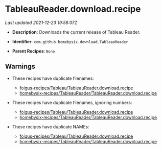 # TableauReader.download.recipe

_Last updated 2021-12-23 19:58:07Z_

- **Description**: Downloads the current release of Tableau Reader.

- **Identifier**: `com.github.homebysix.download.TableauReader`

- **Parent Recipes**: `None`

## Warnings

- These recipes have duplicate filenames:
    - [foigus-recipes/Tableau/TableauReader.download.recipe](/autopkg-dupe-tracker/foigus-recipes/Tableau/TableauReader.download.recipe)
    - [homebysix-recipes/TableauReader/TableauReader.download.recipe](/autopkg-dupe-tracker/homebysix-recipes/TableauReader/TableauReader.download.recipe)

- These recipes have duplicate filenames, ignoring numbers:
    - [foigus-recipes/Tableau/TableauReader.download.recipe](/autopkg-dupe-tracker/foigus-recipes/Tableau/TableauReader.download.recipe)
    - [homebysix-recipes/TableauReader/TableauReader.download.recipe](/autopkg-dupe-tracker/homebysix-recipes/TableauReader/TableauReader.download.recipe)

- These recipes have duplicate NAMEs:
    - [foigus-recipes/Tableau/TableauReader.download.recipe](/autopkg-dupe-tracker/foigus-recipes/Tableau/TableauReader.download.recipe)
    - [homebysix-recipes/TableauReader/TableauReader.download.recipe](/autopkg-dupe-tracker/homebysix-recipes/TableauReader/TableauReader.download.recipe)